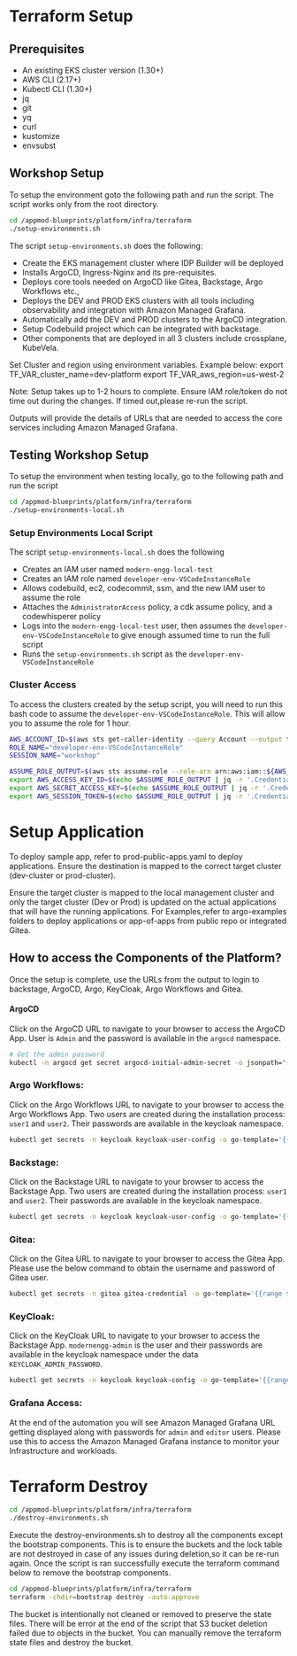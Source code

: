 # Terraform Setup

## Prerequisites

- An existing EKS cluster version (1.30+)
- AWS CLI (2.17+)
- Kubectl CLI (1.30+)
- jq
- git
- yq
- curl
- kustomize
- envsubst

## Workshop Setup

To setup the environment goto the following path and run the script. The script works only from the root directory.

```bash
cd /appmod-blueprints/platform/infra/terraform
./setup-environments.sh

```

The script `setup-environments.sh` does the following:

- Create the EKS management cluster where IDP Builder will be deployed
- Installs ArgoCD, Ingress-Nginx and its pre-requisites.
- Deploys core tools needed on ArgoCD like Gitea, Backstage, Argo Workflows etc.,
- Deploys the DEV and PROD EKS clusters with all tools including observability and integration with Amazon Managed Grafana.
- Automatically add the DEV and PROD clusters to the ArgoCD integration.
- Setup Codebuild project which can be integrated with backstage.
- Other components that are deployed in all 3 clusters include crossplane, KubeVela.

Set Cluster and region using environment variables. Example below:
export TF_VAR_cluster_name=dev-platform
export TF_VAR_aws_region=us-west-2

Note: Setup takes up to 1-2 hours to complete. Ensure IAM role/token do not time out during the changes. If timed out,please re-run the script.

Outputs will provide the details of URLs that are needed to access the core services including Amazon Managed Grafana.

## Testing Workshop Setup

To setup the environment when testing locally, go to the following path and run the script

```bash
cd /appmod-blueprints/platform/infra/terraform
./setup-environments-local.sh
```

### Setup Environments Local Script

The script `setup-environments-local.sh` does the following

- Creates an IAM user named `modern-engg-local-test`
- Creates an IAM role named `developer-env-VSCodeInstanceRole`
- Allows codebuild, ec2, codecommit, ssm, and the new IAM user to assume the role
- Attaches the `AdministratorAccess` policy, a cdk assume policy, and a codewhisperer policy
- Logs into the `modern-engg-local-test` user, then assumes the `developer-env-VSCodeInstanceRole` to give enough assumed time to run the full script
- Runs the `setup-environments.sh` script as the `developer-env-VSCodeInstanceRole`

### Cluster Access

To access the clusters created by the setup script, you will need to run this bash code to assume the `developer-env-VSCodeInstanceRole`.  This will allow you to assume the role for 1 hour.

```bash
AWS_ACCOUNT_ID=$(aws sts get-caller-identity --query Account --output text)
ROLE_NAME="developer-env-VSCodeInstanceRole"
SESSION_NAME="workshop"

ASSUME_ROLE_OUTPUT=$(aws sts assume-role --role-arn arn:aws:iam::${AWS_ACCOUNT_ID}:role/$ROLE_NAME --role-session-name $SESSION_NAME)
export AWS_ACCESS_KEY_ID=$(echo $ASSUME_ROLE_OUTPUT | jq -r '.Credentials.AccessKeyId')
export AWS_SECRET_ACCESS_KEY=$(echo $ASSUME_ROLE_OUTPUT | jq -r '.Credentials.SecretAccessKey')
export AWS_SESSION_TOKEN=$(echo $ASSUME_ROLE_OUTPUT | jq -r '.Credentials.SessionToken')
```

# Setup Application

To deploy sample app, refer to prod-public-apps.yaml to deploy applications. Ensure the destination is mapped to the correct target cluster (dev-cluster or prod-cluster).

Ensure the target cluster is mapped to the local management cluster and only the target cluster (Dev or Prod) is updated on the actual applications that will have the running applications. For Examples,refer to argo-examples folders to deploy applications or app-of-apps from public repo or integrated Gitea.

## How to access the Components of the Platform?

Once the setup is complete, use the URLs from the output to login to backstage, ArgoCD, Argo, KeyCloak, Argo Workflows and Gitea.

#### ArgoCD

Click on the ArgoCD URL to navigate to your browser to access the ArgoCD App. User is `Admin` and the password is available in the `argocd` namespace.

```bash
# Get the admin password 
kubectl -n argocd get secret argocd-initial-admin-secret -o jsonpath="{.data.password}" | base64 -d
```

### Argo Workflows:

Click on the Argo Workflows URL to navigate to your browser to access the Argo Workflows App.  Two users are created during the installation process: `user1` and `user2`. Their passwords are available in the keycloak namespace.

```bash
kubectl get secrets -n keycloak keycloak-user-config -o go-template='{{range $k,$v := .data}}{{printf "%s: " $k}}{{if not $v}}{{$v}}{{else}}{{$v | base64decode}}{{end}}{{"\n"}}{{end}}'
```

### Backstage:

Click on the Backstage URL to navigate to your browser to access the Backstage App.  Two users are created during the installation process: `user1` and `user2`. Their passwords are available in the keycloak namespace.

```bash
kubectl get secrets -n keycloak keycloak-user-config -o go-template='{{range $k,$v := .data}}{{printf "%s: " $k}}{{if not $v}}{{$v}}{{else}}{{$v | base64decode}}{{end}}{{"\n"}}{{end}}'
```

### Gitea:

Click on the Gitea URL to navigate to your browser to access the Gitea App.  Please use the below command to obtain the username and password of Gitea user.

```bash
kubectl get secrets -n gitea gitea-credential -o go-template='{{range $k,$v := .data}}{{printf "%s: " $k}}{{if not $v}}{{$v}}{{else}}{{$v | base64decode}}{{end}}{{"\n"}}{{end}}'
````

### KeyCloak:

Click on the KeyCloak URL to navigate to your browser to access the Backstage App.  `modernengg-admin` is the user and their passwords are available in the keycloak namespace under the data `KEYCLOAK_ADMIN_PASSWORD`.

```bash
kubectl get secrets -n keycloak keycloak-config -o go-template='{{range $k,$v := .data}}{{printf "%s: " $k}}{{if not $v}}{{$v}}{{else}}{{$v | base64decode}}{{end}}{{"\n"}}{{end}}'
```

### Grafana Access:

At the end of the automation you will see Amazon Managed Grafana URL getting displayed along with passwords for `admin` and `editor` users. Please use this to access the Amazon Managed Grafana instance to monitor your Infrastructure and workloads.

# Terraform Destroy

```bash
cd /appmod-blueprints/platform/infra/terraform
./destroy-environments.sh

```

Execute the destroy-environments.sh to destroy all the components except the bootstrap components. This is to ensure the buckets and the lock table are not destroyed in case of any issues during deletion,so it can be re-run again. Once the script is ran successfully execute the terraform command below to remove the bootstrap components.

```bash
cd /appmod-blueprints/platform/infra/terraform
terraform -chdir=bootstrap destroy -auto-approve

```

The bucket is intentionally not cleaned or removed to preserve the state files.
There will be error at the end of the script that S3 bucket deletion failed due to objects in the bucket. You can manually remove the terraform state files and destroy the bucket.
